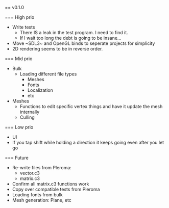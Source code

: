 
== v0.1.0

=== High prio
- Write tests
  - There IS a leak in the test program. I need to find it.
  - If I wait too long the debt is going to be insane...
- Move ~SDL3~ and OpenGL binds to seperate projects for simplicity
- 2D rendering seems to be in reverse order.

=== Mid prio
- Bulk
  - Loading different file types
    - Meshes
    - Fonts
    - Localization
    - etc
- Meshes
  - Functions to edit specific vertex things and have it update the mesh internally
  - Culling

=== Low prio
- UI
- If you tap shift while holding a direction it keeps going even after you let go

=== Future
- Re-write files from Pleroma:
  - vector.c3
  - matrix.c3
- Confirm all matrix.c3 functions work
- Copy over compatible tests from Pleroma
- Loading fonts from bulk
- Mesh generation: Plane, etc
